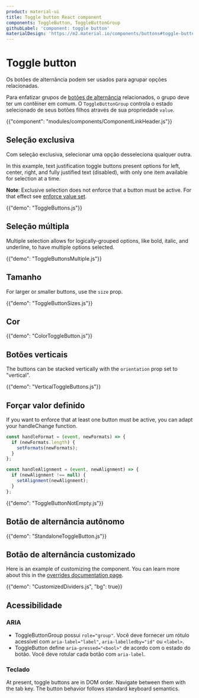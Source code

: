 ```yaml
---
product: material-ui
title: Toggle button React component
components: ToggleButton, ToggleButtonGroup
githubLabel: 'component: toggle button'
materialDesign: 'https://m2.material.io/components/buttons#toggle-button'
---
```


# Toggle button

<p class="description">Os botões de alternância podem ser usados para agrupar opções relacionadas.</p>

Para enfatizar grupos de [botões de alternância](https://m2.material.io/components/buttons#toggle-button) relacionados, o grupo deve ter um contêiner em comum. O `ToggleButtonGroup` controla o estado selecionado de seus botões filhos através de sua propriedade `value`.

{{"component": "modules/components/ComponentLinkHeader.js"}}

## Seleção exclusiva

Com seleção exclusiva, selecionar uma opção desseleciona qualquer outra.

In this example, text justification toggle buttons present options for left, center, right, and fully justified text (disabled), with only one item available for selection at a time.

**Note**: Exclusive selection does not enforce that a button must be active. For that effect see [enforce value set](#enforce-value-set).

{{"demo": "ToggleButtons.js"}}

## Seleção múltipla

Multiple selection allows for logically-grouped options, like bold, italic, and underline, to have multiple options selected.

{{"demo": "ToggleButtonsMultiple.js"}}

## Tamanho

For larger or smaller buttons, use the `size` prop.

{{"demo": "ToggleButtonSizes.js"}}

## Cor

{{"demo": "ColorToggleButton.js"}}

## Botões verticais

The buttons can be stacked vertically with the `orientation` prop set to "vertical".

{{"demo": "VerticalToggleButtons.js"}}

## Forçar valor definido

If you want to enforce that at least one button must be active, you can adapt your handleChange function.

```jsx
const handleFormat = (event, newFormats) => {
  if (newFormats.length) {
    setFormats(newFormats);
  }
};

const handleAlignment = (event, newAlignment) => {
  if (newAlignment !== null) {
    setAlignment(newAlignment);
  }
};
```

{{"demo": "ToggleButtonNotEmpty.js"}}

## Botão de alternância autônomo

{{"demo": "StandaloneToggleButton.js"}}

## Botão de alternância customizado

Here is an example of customizing the component. You can learn more about this in the [overrides documentation page](/material-ui/customization/how-to-customize/).

{{"demo": "CustomizedDividers.js", "bg": true}}

## Acessibilidade

### ARIA

- ToggleButtonGroup possui `role="group"`. Você deve fornecer um rótulo acessível com `aria-label="label"`, `aria-labelledby="id"` ou `<label>`.
- ToggleButton define `aria-pressed="<bool>"` de acordo com o estado do botão. Você deve rotular cada botão com `aria-label`.

### Teclado

At present, toggle buttons are in DOM order. Navigate between them with the tab key. The button behavior follows standard keyboard semantics.
